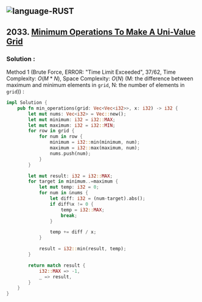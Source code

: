 ![language-RUST](https://img.shields.io/badge/RUST-8d4004?style=for-the-badge&logo=RUST)
---

## 2033. [Minimum Operations To Make A Uni-Value Grid](https://leetcode.com/problems/minimum-operations-to-make-a-uni-value-grid)

### Solution :

Method 1 (Brute Force, ERROR: "Time Limit Exceeded", 37/62, Time Complexity: $O(M*N)$, Space Complexity: $O(N)$ (M: the difference between maximum and minimum elements in `grid`, N: the number of elements in `grid`)) :
```rust
impl Solution {
    pub fn min_operations(grid: Vec<Vec<i32>>, x: i32) -> i32 {
        let mut nums: Vec<i32> = Vec::new();
        let mut minimum: i32 = i32::MAX;
        let mut maximum: i32 = i32::MIN;
        for row in grid {
            for num in row {
                minimum = i32::min(minimum, num);
                maximum = i32::max(maximum, num);
                nums.push(num);
            }
        }

        let mut result: i32 = i32::MAX;
        for target in minimum..=maximum {
            let mut temp: i32 = 0;
            for num in &nums {
                let diff: i32 = (num-target).abs();
                if diff%x != 0 {
                    temp = i32::MAX;
                    break;
                }

                temp += diff / x;
            }

            result = i32::min(result, temp);
        }

        return match result {
            i32::MAX => -1,
            _ => result,
        }
    }
}
```
